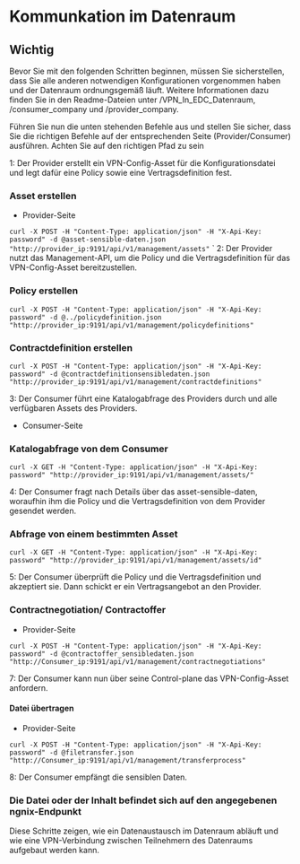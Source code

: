 # Kommunkation im Datenraum

## Wichtig

Bevor Sie mit den folgenden Schritten beginnen, müssen Sie sicherstellen, dass Sie alle anderen notwendigen Konfigurationen vorgenommen haben und der Datenraum ordnungsgemäß läuft. Weitere Informationen dazu finden Sie in den Readme-Dateien unter /VPN_In_EDC_Datenraum, /consumer_company und /provider_company.

Führen Sie nun die unten stehenden Befehle aus und stellen Sie sicher, dass Sie die richtigen Befehle auf der entsprechenden Seite (Provider/Consumer) ausführen.
Achten Sie auf den richtigen Pfad zu sein

1: Der Provider erstellt ein VPN-Config-Asset für die Konfigurationsdatei und legt dafür eine Policy sowie eine Vertragsdefinition fest.

### Asset erstellen
- Provider-Seite

```curl -X POST -H "Content-Type: application/json" -H "X-Api-Key: password" -d @asset-sensible-daten.json "http://provider_ip:9191/api/v1/management/assets"```
`
2: Der Provider nutzt das Management-API, um die Policy und die Vertragsdefinition für das VPN-Config-Asset bereitzustellen.

### Policy erstellen

```curl -X POST -H "Content-Type: application/json" -H "X-Api-Key: password" -d @../policydefinition.json "http://provider_ip:9191/api/v1/management/policydefinitions"```

### Contractdefinition erstellen

```curl -X POST -H "Content-Type: application/json" -H "X-Api-Key: password" -d @contractdefinitionsensibledaten.json "http://provider_ip:9191/api/v1/management/contractdefinitions"```


3: Der Consumer führt eine Katalogabfrage des Providers durch und alle verfügbaren Assets des Providers.

- Consumer-Seite
### Katalogabfrage von dem Consumer

```curl -X GET -H "Content-Type: application/json" -H "X-Api-Key: password" "http://provider_ip:9191/api/v1/management/assets/"```

4: Der Consumer fragt nach Details über das asset-sensible-daten, woraufhin ihm die Policy und die Vertragsdefinition von dem Provider gesendet werden.

### Abfrage von einem bestimmten Asset

```curl -X GET -H "Content-Type: application/json" -H "X-Api-Key: password" "http://provider_ip:9191/api/v1/management/assets/id"```

5: Der Consumer überprüft die Policy und die Vertragsdefinition und akzeptiert sie. Dann schickt er ein Vertragsangebot an den Provider.

### Contractnegotiation/ Contractoffer
- Provider-Seite

```curl -X POST -H "Content-Type: application/json" -H "X-Api-Key: password" -d @contractoffer_sensibledaten.json "http://Consumer_ip:9191/api/v1/management/contractnegotiations"```


7: Der Consumer kann nun über seine Control-plane das VPN-Config-Asset anfordern.
#### Datei übertragen
- Provider-Seite

```curl -X POST -H "Content-Type: application/json" -H "X-Api-Key: password" -d @filetransfer.json "http://Consumer_ip:9191/api/v1/management/transferprocess"```
 
8: Der Consumer empfängt die sensiblen Daten.
### Die Datei oder der Inhalt befindet sich auf den angegebenen ngnix-Endpunkt


Diese Schritte zeigen, wie ein Datenaustausch im Datenraum abläuft und wie eine VPN-Verbindung zwischen Teilnehmern des Datenraums aufgebaut werden kann.
